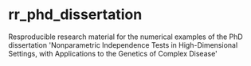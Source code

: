 # rr_phd_dissertation
Resproducible research material for the numerical examples of the PhD dissertation 'Nonparametric Independence Tests in High-Dimensional Settings, with Applications to the Genetics of Complex Disease'
